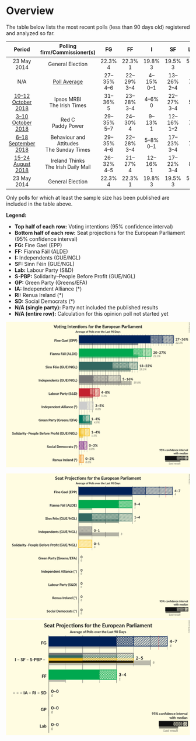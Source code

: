 # Overview

The table below lists the most recent polls (less than 90 days old) registered and analyzed so far.

| Period     | Polling firm/Commissioner(s) | FG | FF | I | SF | Lab | S-PBP | GP | IA | RI | SD |
|:----------:|:----------------------------:|:--:|:--:|:--:|:--:|:--:|:--:|:--:|:--:|:--:|:--:|
| 23 May 2014 | General Election | 22.3% <br> 4 | 22.3% <br> 1 | 19.8% <br> 3 | 19.5% <br> 3 | 5.3% <br> 0 | 1.5% <br> 0 | 4.9% <br> 0 | 0.0% <br> 0 | 0.0% <br> 0 | 0.0% <br> 0 |
| N/A | [Poll Average](average.html) | 27–35% <br> 4–6 | 22–29% <br> 3–4 | 4–15% <br> 0–1 | 13–26% <br> 2–4 | 3–7% <br> 0 | 1–4% <br> 0–1 | 1–4% <br> 0 | 1–5% <br> 0 | 0–1% <br> 0 | 0–3% <br> 0 |
| [10–12 October 2018](2018-10-12-IpsosMRBI.html) | Ipsos MRBI <br> The Irish Times | 31–36% <br> 5 | 23–28% <br> 3–4 | 4–6% <br> 0 | 22–27% <br> 3–4 | 3–5% <br> 0 | 2–4% <br> 0–1 | 1–3% <br> 0 | 1–2% <br> 0 | N/A <br> N/A | 1–2% <br> 0 |
| [3–10 October 2018](2018-10-10-RedC.html) | Red C <br> Paddy Power | 29–35% <br> 5–7 | 24–30% <br> 4 | 9–13% <br> 1 | 12–16% <br> 1–2 | 4–7% <br> 0 | 1–3% <br> 0–1 | 2–4% <br> 0 | 2–4% <br> 0 | 0–1% <br> 0 | 1–2% <br> 0 |
| [6–18 September 2018](2018-09-18-BehaviourandAttitudes.html) | Behaviour and Attitudes <br> The Sunday Times | 29–35% <br> 4–6 | 22–28% <br> 3–4 | 5–8% <br> 0–1 | 17–23% <br> 3–4 | 4–7% <br> 0 | 2–4% <br> 0–1 | 2–4% <br> 0 | 3–5% <br> 0 | 0–1% <br> 0 | 0–1% <br> 0 |
| [15–24 August 2018](2018-08-24-IrelandThinks.html) | Ireland Thinks <br> The Irish Daily Mail | 26–32% <br> 4–5 | 21–27% <br> 4 | 12–16% <br> 1 | 17–22% <br> 3–4 | 5–8% <br> 0 | 1–2% <br> 0 | 1–3% <br> 0 | N/A <br> N/A | N/A <br> N/A | 1–3% <br> 0 |
| 23 May 2014 | General Election | 22.3% <br> 4 | 22.3% <br> 1 | 19.8% <br> 3 | 19.5% <br> 3 | 5.3% <br> 0 | 1.5% <br> 0 | 4.9% <br> 0 | 0.0% <br> 0 | 0.0% <br> 0 | 0.0% <br> 0 |

Only polls for which at least the sample size has been published are included in the table above.

**Legend:**
+ **Top half of each row:** Voting intentions (95% confidence interval)
+ **Bottom half of each row:** Seat projections for the European Parliament (95% confidence interval)
+ **FG:** Fine Gael (EPP)
+ **FF:** Fianna Fáil (ALDE)
+ **I:** Independents (GUE/NGL)
+ **SF:** Sinn Féin (GUE/NGL)
+ **Lab:** Labour Party (S&D)
+ **S-PBP:** Solidarity–People Before Profit (GUE/NGL)
+ **GP:** Green Party (Greens/EFA)
+ **IA:** Independent Alliance (*)
+ **RI:** Renua Ireland (*)
+ **SD:** Social Democrats (*)
+ **N/A (single party):** Party not included the published results
+ **N/A (entire row):** Calculation for this opinion poll not started yet


![Graph with voting intentions not yet produced](average.png "Voting Intentions")

![Graph with seats not yet produced](average-seats.png "Seats")
![Graph with coalitions seats not yet produced](average-coalitions-seats.png "Coalitions Seats")

